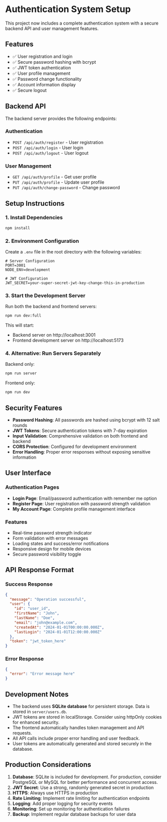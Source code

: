 # Authentication System Setup

This project now includes a complete authentication system with a secure backend API and user management features.

## Features

- ✅ User registration and login
- ✅ Secure password hashing with bcrypt
- ✅ JWT token authentication
- ✅ User profile management
- ✅ Password change functionality
- ✅ Account information display
- ✅ Secure logout

## Backend API

The backend server provides the following endpoints:

### Authentication
- `POST /api/auth/register` - User registration
- `POST /api/auth/login` - User login
- `POST /api/auth/logout` - User logout

### User Management
- `GET /api/auth/profile` - Get user profile
- `PUT /api/auth/profile` - Update user profile
- `PUT /api/auth/change-password` - Change password

## Setup Instructions

### 1. Install Dependencies

```bash
npm install
```

### 2. Environment Configuration

Create a `.env` file in the root directory with the following variables:

```env
# Server Configuration
PORT=3001
NODE_ENV=development

# JWT Configuration
JWT_SECRET=your-super-secret-jwt-key-change-this-in-production
```

### 3. Start the Development Server

Run both the backend and frontend servers:

```bash
npm run dev:full
```

This will start:
- Backend server on http://localhost:3001
- Frontend development server on http://localhost:5173

### 4. Alternative: Run Servers Separately

Backend only:
```bash
npm run server
```

Frontend only:
```bash
npm run dev
```

## Security Features

- **Password Hashing**: All passwords are hashed using bcrypt with 12 salt rounds
- **JWT Tokens**: Secure authentication tokens with 7-day expiration
- **Input Validation**: Comprehensive validation on both frontend and backend
- **CORS Protection**: Configured for development environment
- **Error Handling**: Proper error responses without exposing sensitive information

## User Interface

### Authentication Pages
- **Login Page**: Email/password authentication with remember me option
- **Register Page**: User registration with password strength validation
- **My Account Page**: Complete profile management interface

### Features
- Real-time password strength indicator
- Form validation with error messages
- Loading states and success/error notifications
- Responsive design for mobile devices
- Secure password visibility toggle

## API Response Format

### Success Response
```json
{
  "message": "Operation successful",
  "user": {
    "id": "user_id",
    "firstName": "John",
    "lastName": "Doe",
    "email": "john@example.com",
    "createdAt": "2024-01-01T00:00:00.000Z",
    "lastLogin": "2024-01-01T12:00:00.000Z"
  },
  "token": "jwt_token_here"
}
```

### Error Response
```json
{
  "error": "Error message here"
}
```

## Development Notes

- The backend uses **SQLite database** for persistent storage. Data is stored in `server/users.db`.
- JWT tokens are stored in localStorage. Consider using httpOnly cookies for enhanced security.
- The frontend automatically handles token management and API requests.
- All API calls include proper error handling and user feedback.
- User tokens are automatically generated and stored securely in the database.

## Production Considerations

1. **Database**: SQLite is included for development. For production, consider PostgreSQL or MySQL for better performance and concurrent access.
2. **JWT Secret**: Use a strong, randomly generated secret in production
3. **HTTPS**: Always use HTTPS in production
4. **Rate Limiting**: Implement rate limiting for authentication endpoints
5. **Logging**: Add proper logging for security events
6. **Monitoring**: Set up monitoring for authentication failures
7. **Backup**: Implement regular database backups for user data 